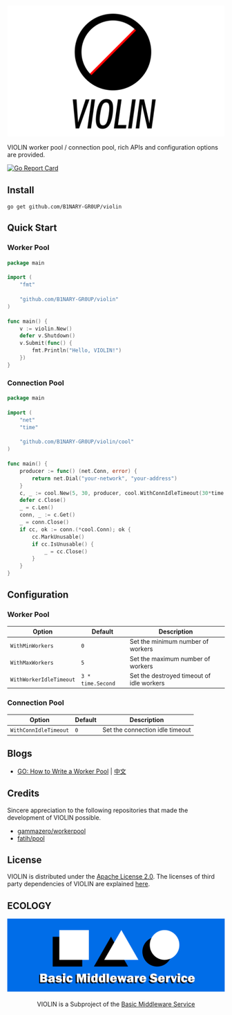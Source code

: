 ![VIOLIN](images/VIOLIN.png)

VIOLIN worker pool / connection pool, rich APIs and configuration options are provided.

[![Go Report Card](https://goreportcard.com/badge/github.com/B1NARY-GR0UP/violin)](https://goreportcard.com/report/github.com/B1NARY-GR0UP/violin)

## Install

```shell
go get github.com/B1NARY-GR0UP/violin
```

## Quick Start

### Worker Pool

```go
package main

import (
	"fmt"

	"github.com/B1NARY-GR0UP/violin"
)

func main() {
	v := violin.New()
	defer v.Shutdown()
	v.Submit(func() {
		fmt.Println("Hello, VIOLIN!")
	})
}
```

### Connection Pool

```go
package main

import (
	"net"
	"time"

	"github.com/B1NARY-GR0UP/violin/cool"
)

func main() {
	producer := func() (net.Conn, error) {
		return net.Dial("your-network", "your-address")
	}
	c, _ := cool.New(5, 30, producer, cool.WithConnIdleTimeout(30*time.Second))
	defer c.Close()
	_ = c.Len()
	conn, _ := c.Get()
	_ = conn.Close()
	if cc, ok := conn.(*cool.Conn); ok {
		cc.MarkUnusable()
		if cc.IsUnusable() {
			_ = cc.Close()
		}
	}
}
```

## Configuration

### Worker Pool

| Option                  | Default           | Description                               |
|-------------------------|-------------------|-------------------------------------------|
| `WithMinWorkers`        | `0`               | Set the minimum number of workers         |
| `WithMaxWorkers`        | `5`               | Set the maximum number of workers         |
| `WithWorkerIdleTimeout` | `3 * time.Second` | Set the destroyed timeout of idle workers |

### Connection Pool

| Option                | Default | Description                     |
|-----------------------|---------|---------------------------------|
| `WithConnIdleTimeout` | `0`     | Set the connection idle timeout |

## Blogs

- [GO: How to Write a Worker Pool](https://dev.to/justlorain/go-how-to-write-a-worker-pool-1h3b) | [中文](https://juejin.cn/post/7244733519948333111)

## Credits

Sincere appreciation to the following repositories that made the development of VIOLIN possible.

- [gammazero/workerpool](https://github.com/gammazero/workerpool)
- [fatih/pool](https://github.com/fatih/pool)

## License

VIOLIN is distributed under the [Apache License 2.0](./LICENSE). The licenses of third party dependencies of VIOLIN are explained [here](./licenses).

## ECOLOGY

<p align="center">
<img src="https://github.com/justlorain/justlorain/blob/main/images/BMS.png" alt="BMS"/>
<br/><br/>
VIOLIN is a Subproject of the <a href="https://github.com/B1NARY-GR0UP">Basic Middleware Service</a>
</p>